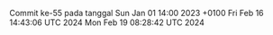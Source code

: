 Commit ke-55 pada tanggal Sun Jan 01 14:00 2023 +0100
Fri Feb 16 14:43:06 UTC 2024
Mon Feb 19 08:28:42 UTC 2024
